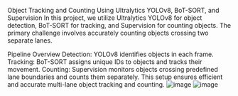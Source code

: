 Object Tracking and Counting Using Ultralytics YOLOv8, BoT-SORT, and Supervision
In this project, we utilize Ultralytics YOLOv8 for object detection, BoT-SORT for tracking, and Supervision for counting objects. The primary challenge involves accurately counting objects crossing two separate lanes.

Pipeline Overview
Detection: YOLOv8 identifies objects in each frame.
Tracking: BoT-SORT assigns unique IDs to objects and tracks their movement.
Counting: Supervision monitors objects crossing predefined lane boundaries and counts them separately.
This setup ensures efficient and accurate multi-lane object tracking and counting.
![image](https://github.com/user-attachments/assets/9616b9d4-4e32-4af3-b592-64809c1e2b96) ![image](https://github.com/user-attachments/assets/96560ce1-dd0a-41ae-93e3-e1c601ed1186)

